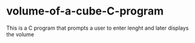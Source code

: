 # volume-of-a-cube-C-program
This is a C program that prompts a user to enter lenght and later displays the volume
